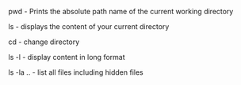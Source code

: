 pwd - Prints the absolute path name of the current working directory

ls - displays the content of your current directory

cd - change directory

ls -l - display content in long format

ls -la .. - list all files including hidden files